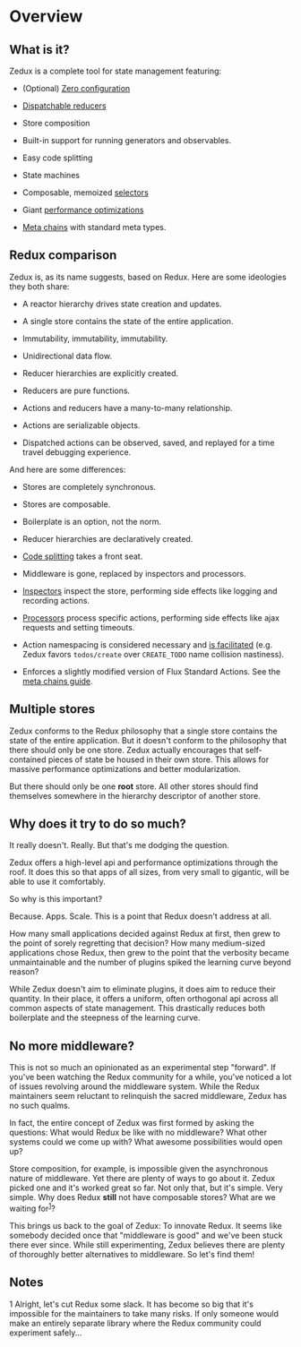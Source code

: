 # Overview

## What is it?

Zedux is a complete tool for state management featuring:

- (Optional) [Zero configuration](/docs/guides/zeroConfiguration.md)

- [Dispatchable reducers](/docs/guides/dispatchableReducers.md)

- Store composition

- Built-in support for running generators and observables.

- Easy code splitting

- State machines

- Composable, memoized [selectors](/docs/types/Selector.md)

- Giant [performance optimizations](/docs/guides/optimizingPerformance.md)

- [Meta chains](/docs/guides/metaChains.md) with standard meta types.

## Redux comparison

Zedux is, as its name suggests, based on Redux. Here are some ideologies they both share:

- A reactor hierarchy drives state creation and updates.

- A single store contains the state of the entire application.

- Immutability, immutability, immutability.

- Unidirectional data flow.

- Reducer hierarchies are explicitly created.

- Reducers are pure functions.

- Actions and reducers have a many-to-many relationship.

- Actions are serializable objects.

- Dispatched actions can be observed, saved, and replayed for a time travel debugging experience.

And here are some differences:

- Stores are completely synchronous.

- Stores are composable.

- Boilerplate is an option, not the norm.

- Reducer hierarchies are declaratively created.

- [Code splitting](/docs/api/Store.md#storeuse) takes a front seat.

- Middleware is gone, replaced by inspectors and processors.

- [Inspectors](/docs/guides/theInspectorLayer.md) inspect the store, performing side effects like logging and recording actions.

- [Processors](/docs/guides/theProcessorLayer.md) process specific actions, performing side effects like ajax requests and setting timeouts.

- Action namespacing is considered necessary and [is facilitated](/docs/api/act.namespace.md) (e.g. Zedux favors `todos/create` over `CREATE_TODO` name collision nastiness).

- Enforces a slightly modified version of Flux Standard Actions. See the [meta chains guide](/docs/guides/metaChains.md).

## Multiple stores

Zedux conforms to the Redux philosophy that a single store contains the state of the entire application. But it doesn't conform to the philosophy that there should only be one store. Zedux actually encourages that self-contained pieces of state be housed in their own store. This allows for massive performance optimizations and better modularization.

But there should only be one **root** store. All other stores should find themselves somewhere in the hierarchy descriptor of another store.

## Why does it try to do so much?

It really doesn't. Really. But that's me dodging the question.

Zedux offers a high-level api and performance optimizations through the roof. It does this so that apps of all sizes, from very small to gigantic, will be able to use it comfortably.

So why is this important?

Because. Apps. Scale. This is a point that Redux doesn't address at all.

How many small applications decided against Redux at first, then grew to the point of sorely regretting that decision? How many medium-sized applications chose Redux, then grew to the point that the verbosity became unmaintainable and the number of plugins spiked the learning curve beyond reason?

While Zedux doesn't aim to eliminate plugins, it does aim to reduce their quantity. In their place, it offers a uniform, often orthogonal api across all common aspects of state management. This drastically reduces both boilerplate and the steepness of the learning curve.

## No more middleware?

This is not so much an opinionated as an experimental step "forward". If you've been watching the Redux community for a while, you've noticed a lot of issues revolving around the middleware system. While the Redux maintainers seem reluctant to relinquish the sacred middleware, Zedux has no such qualms.

In fact, the entire concept of Zedux was first formed by asking the questions: What would Redux be like with no middleware? What other systems could we come up with? What awesome possibilities would open up?

Store composition, for example, is impossible given the asynchronous nature of middleware. Yet there are plenty of ways to go about it. Zedux picked one and it's worked great so far. Not only that, but it's simple. Very simple. Why does Redux **still** not have composable stores? What are we waiting for<sup>[1](#footnote1)</sup>?

This brings us back to the goal of Zedux: To innovate Redux. It seems like somebody decided once that "middleware is good" and we've been stuck there ever since. While still experimenting, Zedux believes there are plenty of thoroughly better alternatives to middleware. So let's find them!

## Notes

<a name="footnote1">1</a> Alright, let's cut Redux some slack. It has become so big that it's impossible for the maintainers to take many risks. If only someone would make an entirely separate library where the Redux community could experiment safely...
